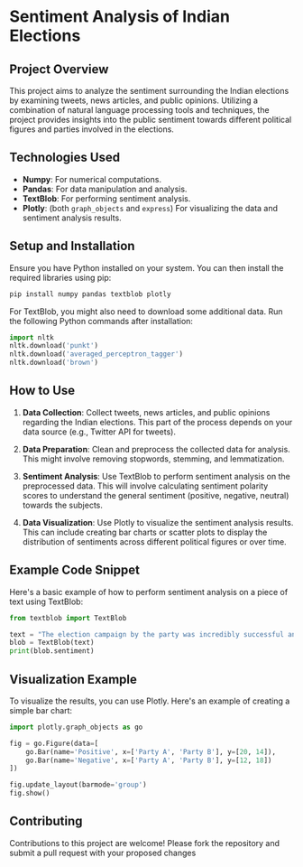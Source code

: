 # Sentiment Analysis of Indian Elections

## Project Overview
This project aims to analyze the sentiment surrounding the Indian elections by examining tweets, news articles, and public opinions. Utilizing a combination of natural language processing tools and techniques, the project provides insights into the public sentiment towards different political figures and parties involved in the elections.

## Technologies Used
- **Numpy**: For numerical computations.
- **Pandas**: For data manipulation and analysis.
- **TextBlob**: For performing sentiment analysis.
- **Plotly**: (both `graph_objects` and `express`) For visualizing the data and sentiment analysis results.

## Setup and Installation
Ensure you have Python installed on your system. You can then install the required libraries using pip:

```bash
pip install numpy pandas textblob plotly
```

For TextBlob, you might also need to download some additional data. Run the following Python commands after installation:

```python
import nltk
nltk.download('punkt')
nltk.download('averaged_perceptron_tagger')
nltk.download('brown')
```

## How to Use
1. **Data Collection**: Collect tweets, news articles, and public opinions regarding the Indian elections. This part of the process depends on your data source (e.g., Twitter API for tweets).

2. **Data Preparation**: Clean and preprocess the collected data for analysis. This might involve removing stopwords, stemming, and lemmatization.

3. **Sentiment Analysis**: Use TextBlob to perform sentiment analysis on the preprocessed data. This will involve calculating sentiment polarity scores to understand the general sentiment (positive, negative, neutral) towards the subjects.

4. **Data Visualization**: Use Plotly to visualize the sentiment analysis results. This can include creating bar charts or scatter plots to display the distribution of sentiments across different political figures or over time.

## Example Code Snippet
Here's a basic example of how to perform sentiment analysis on a piece of text using TextBlob:

```python
from textblob import TextBlob

text = "The election campaign by the party was incredibly successful and well-received."
blob = TextBlob(text)
print(blob.sentiment)
```

## Visualization Example
To visualize the results, you can use Plotly. Here's an example of creating a simple bar chart:

```python
import plotly.graph_objects as go

fig = go.Figure(data=[
    go.Bar(name='Positive', x=['Party A', 'Party B'], y=[20, 14]),
    go.Bar(name='Negative', x=['Party A', 'Party B'], y=[12, 18])
])

fig.update_layout(barmode='group')
fig.show()
```

## Contributing
Contributions to this project are welcome! Please fork the repository and submit a pull request with your proposed changes
